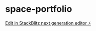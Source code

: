# space-portfolio

[Edit in StackBlitz next generation editor ⚡️](https://stackblitz.com/~/github.com/vignesh05p/space-portfolio)